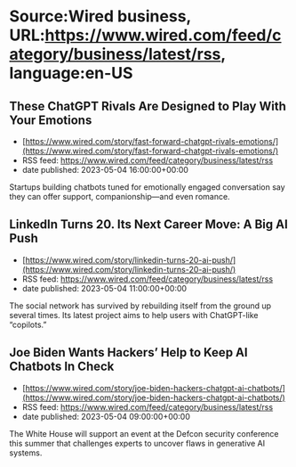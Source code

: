 # Source:Wired business, URL:https://www.wired.com/feed/category/business/latest/rss, language:en-US

## These ChatGPT Rivals Are Designed to Play With Your Emotions
 - [https://www.wired.com/story/fast-forward-chatgpt-rivals-emotions/](https://www.wired.com/story/fast-forward-chatgpt-rivals-emotions/)
 - RSS feed: https://www.wired.com/feed/category/business/latest/rss
 - date published: 2023-05-04 16:00:00+00:00

Startups building chatbots tuned for emotionally engaged conversation say they can offer support, companionship—and even romance.

## LinkedIn Turns 20. Its Next Career Move: A Big AI Push
 - [https://www.wired.com/story/linkedin-turns-20-ai-push/](https://www.wired.com/story/linkedin-turns-20-ai-push/)
 - RSS feed: https://www.wired.com/feed/category/business/latest/rss
 - date published: 2023-05-04 11:00:00+00:00

The social network has survived by rebuilding itself from the ground up several times. Its latest project aims to help users with ChatGPT-like “copilots.”

## Joe Biden Wants Hackers’ Help to Keep AI Chatbots In Check
 - [https://www.wired.com/story/joe-biden-hackers-chatgpt-ai-chatbots/](https://www.wired.com/story/joe-biden-hackers-chatgpt-ai-chatbots/)
 - RSS feed: https://www.wired.com/feed/category/business/latest/rss
 - date published: 2023-05-04 09:00:00+00:00

The White House will support an event at the Defcon security conference this summer that challenges experts to uncover flaws in generative AI systems.

